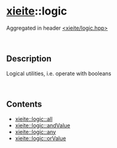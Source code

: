 # [xieite](./xieite.md)\:\:logic
Aggregated in header [<xieite/logic.hpp>](../include/xieite/logic.hpp)

&nbsp;

## Description
Logical utilities, i.e. operate with booleans

&nbsp;

## Contents
- [xieite::logic::all](./logic/all.md)
- [xieite::logic::andValue](./logic/andValue.md)
- [xieite::logic::any](./logic/any.md)
- [xieite::logic::orValue](./logic/orValue.md)
